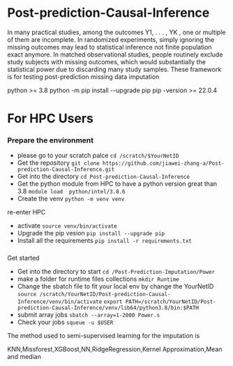# Post-prediction-Causal-Inference
In many practical studies, among the outcomes Y1, . . . , YK , one or multiple of them are
incomplete. In randomized experiments, simply ignoring the missing outcomes may lead to
statistical inference not finite population exact anymore. In matched observational studies,
people routinely exclude study subjects with missing outcomes, which would substantially
the statistical power due to discarding many study samples.
These framework is for testing post-prediction missing data imputation


python >= 3.8
python -m pip install --upgrade pip
pip -version >= 22.0.4


# For HPC Users

### Prepare the environment
- please go to your scratch palce
  `cd /scratch/$YourNetID`
- Get the repository 
  `git clone https://github.com/jiawei-zhang-a/Post-prediction-Causal-Inference.git`
- Get into the directory
 `cd Post-prediction-Causal-Inference`
 - Get the python module from HPC to have a python version great than 3.8
`module load  python/intel/3.8.6`
 - Create the venv 
 `python -m venv venv`

 re-enter HPC

  - activate 
  `source venv/bin/activate`
 - Upgrade the pip vesion
`pip install --upgrade pip`
- Install all the requirements
  `pip install -r requirements.txt`

###
Get started
- Get into the directory to start
  `cd /Post-Prediction-Imputation/Power` 
- make a folder for runtime files collections
  `mkdir Runtime`
- Change the sbatch file to fit your local env by change the YourNetID
  `source /scratch/YourNetID/Post-prediction-Causal-Inference/venv/bin/activate`
  `export PATH=/scratch/YourNetID/Post-prediction-Causal-Inference/venv/lib64/python3.8/bin:$PATH`
- submit array jobs
  `sbatch --array=1-2000 Power.s`
- Check your jobs
 `squeue -u $USER`

The method used to semi-supervised learning for the imputation is 

KNN,Missforest,XGBoost,NN,RidgeRegression,Kernel Approximation,Mean and median
